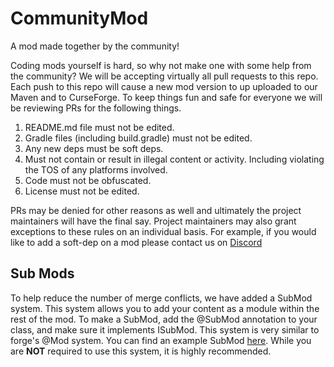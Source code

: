 # CommunityMod
A mod made together by the community!

Coding mods yourself is hard, so why not make one with some help from the community? We will be accepting virtually all pull requests to this repo. Each push to this repo will cause a new mod version to up uploaded to our Maven and to CurseForge. To keep things fun and safe for everyone we will be reviewing PRs for the following things.

1. README.md file must not be edited.
2. Gradle files (including build.gradle) must not be edited. 
3. Any new deps must be soft deps.
4. Must not contain or result in illegal content or activity. Including violating the TOS of any platforms involved.
5. Code must not be obfuscated. 
6. License must not be edited.

PRs may be denied for other reasons as well and ultimately the project maintainers will have the final say. Project maintainers may also grant exceptions to these rules on an individual basis. For example, if you would like to add a soft-dep on a mod please contact us on [Discord](https://discord.mcmoddev.com)

## Sub Mods

To help reduce the number of merge conflicts, we have added a SubMod system. This system allows you to add your content as a module within the rest of the mod. To make a SubMod, add the @SubMod annotation to your class, and make sure it implements ISubMod. This system is very similar to forge's @Mod system. You can find an example SubMod [here](https://github.com/MinecraftModDevelopmentMods/CommunityMod/blob/master/src/main). While you are **NOT** required to use this system, it is highly recommended. 
